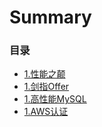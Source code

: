 # Summary

### 目录

* [1.性能之颠](docs/1.md)
* [1.剑指Offer](docs/2.md)
* [1.高性能MySQL](docs/3.md)
* [1.AWS认证](docs/3.md)
